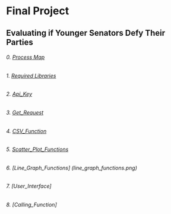 # Final Project
## Evaluating if Younger Senators Defy Their Parties

###### 0.  [Process Map](Process_Map.docx)
###### 1.  [Required Libraries](Required_Libaries.png)
###### 2.  [Api_Key](API_Key.png)
###### 3.  [Get_Request](Get_Request.png)
###### 4.  [CSV_Function](CSV_Function)
###### 5.  [Scatter_Plot_Functions](scatter_plot_functions.png)
###### 6.  [Line_Graph_Functions] (line_graph_functions.png)
###### 7.  [User_Interface]
###### 8.  [Calling_Function]
